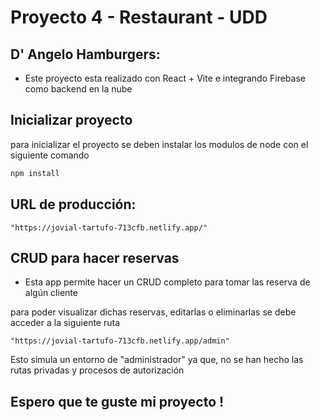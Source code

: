 # Proyecto 4 - Restaurant - UDD

## D' Angelo Hamburgers:

-   Este proyecto esta realizado con React + Vite e integrando Firebase como backend en la nube

## Inicializar proyecto

para inicializar el proyecto se deben instalar los modulos de node con el siguiente comando

```sh
npm install
```

## URL de producción:

`"https://jovial-tartufo-713cfb.netlify.app/"`

## CRUD para hacer reservas

-   Esta app permite hacer un CRUD completo para tomar las reserva de algún cliente

para poder visualizar dichas reservas, editarlas o eliminarlas se debe acceder a la siguiente ruta

`"https://jovial-tartufo-713cfb.netlify.app/admin"`

Esto simula un entorno de "administrador" ya que, no se han hecho las rutas privadas y procesos de autorización

## Espero que te guste mi proyecto !
